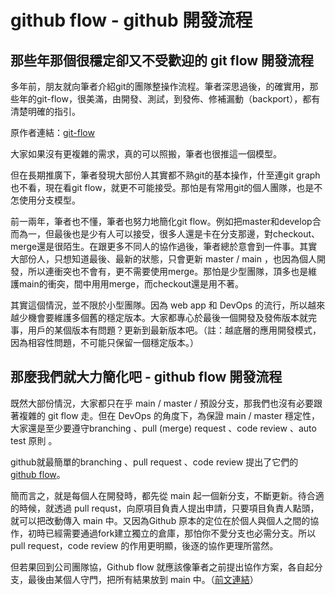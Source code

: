 # github flow - github 開發流程

## 那些年那個很穩定卻又不受歡迎的 git flow 開發流程
多年前，朋友就向筆者介紹git的團隊整操作流程。筆者深思過後，的確實用，那些年的git-flow，很美滿，由開發、測試，到發佈、修補漏動（backport），都有清楚明確的指引。

原作者連結：[git-flow](https://nvie.com/posts/a-successful-git-branching-model/)

大家如果沒有更複雜的需求，真的可以照搬，筆者也很推這一個模型。

但在長期推廣下，筆者發現大部份人其實都不熟git的基本操作，什至連git graph也不看，現在看git flow，就更不可能接受。那怕是有常用git的個人團隊，也是不怎使用分支模型。

前一兩年，筆者也不懂，筆者也努力地簡化git flow。例如把master和develop合而為一，但最後也是少有人可以接受，很多人還是卡在分支那邊，對checkout、merge還是很陌生。在跟更多不同人的協作過後，筆者總於意會到一件事。其實大部份人，只想知道最後、最新的狀態，只會更新 master / main ，也因為個人開發，所以連衝突也不會有，更不需要使用merge。那怕是少型團隊，頂多也是維護main的衝突，間中用用merge，而checkout還是用不著。

其實這個情況，並不限於小型團隊。因為 web app 和 DevOps 的流行，所以越來越少機會要維護多個舊的穩定版本。大家都專心於最後一個開發及發佈版本就完事，用戶的某個版本有問題？更新到最新版本吧。（註：越底層的應用開發模式，因為相容性問題，不可能只保留一個穩定版本。）

## 那麼我們就大力簡化吧 - github flow 開發流程
既然大部份情況，大家都只在乎 main / master / 預設分支，那我們也沒有必要跟著複雜的 git flow 走。但在 DevOps 的角度下，為保證 main / master 穩定性，大家還是至少要遵守branching 、pull (merge) request 、code review 、auto test 原則 。

github就最簡單的branching 、pull  request 、code review 提出了它們的 [github flow](https://githubflow.github.io/)。

簡而言之，就是每個人在開發時，都先從 main 起一個新分支，不斷更新。待合適的時候，就透過 pull requst，向原項目負責人提出申請，只要項目負責人點頭，就可以把改動傳入 main 中。又因為Github 原本的定位在於個人與個人之間的協作，初時已經需要通過fork建立獨立的倉庫，那怕你不愛分支也必需分支。所以 pull request，code review 的作用更明顯，後逐的協作更理所當然。


但若果回到公司團隊協，Github flow 就應該像筆者之前提出協作方案，各自起分支，最後由某個人守門，把所有結果放到 main 中。（[前文連結](gitcoworkflow.md)）

